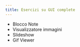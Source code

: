 ```yaml
---
title: Esercizi su GUI complete
---
```


-   Blocco Note
-   Visualizzatore immagini
-   Slideshow
-   Gif Viewer
